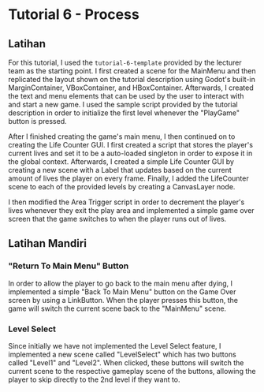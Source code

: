 # Tutorial 6 - Process
## Latihan
For this tutorial, I used the `tutorial-6-template` provided by the lecturer team as the starting point. I first created a scene for the MainMenu and then replicated the layout shown on the tutorial description using Godot's built-in MarginContainer, VBoxContainer, and HBoxContainer. Afterwards, I created the text and menu elements that can be used by the user to interact with and start a new game. I used the sample script provided by the tutorial description in order to initialize the first level whenever the "PlayGame" button is pressed.

After I finished creating the game's main menu, I then continued on to creating the Life Counter GUI. I first created a script that stores the player's current lives and set it to be a auto-loaded singleton in order to expose it in the global context. Afterwards, I created a simple Life Counter GUI by creating a new scene with a Label that updates based on the current amount of lives the player on every frame. Finally, I added the LifeCounter scene to each of the provided levels by creating a CanvasLayer node.

I then modified the Area Trigger script in order to decrement the player's lives whenever they exit the play area and implemented a simple game over screen that the game switches to when the player runs out of lives.

## Latihan Mandiri
### "Return To Main Menu" Button
In order to allow the player to go back to the main menu after dying, I implemented a simple "Back To Main Menu" button on the Game Over screen by using a LinkButton. When the player presses this button, the game will switch the current scene back to the "MainMenu" scene.

### Level Select
Since initially we have not implemented the Level Select feature, I implemented a new scene called "LevelSelect" which has two buttons called "Level1" and "Level2". When clicked, these buttons will switch the current scene to the respective gameplay scene of the buttons, allowing the player to skip directly to the 2nd level if they want to.
